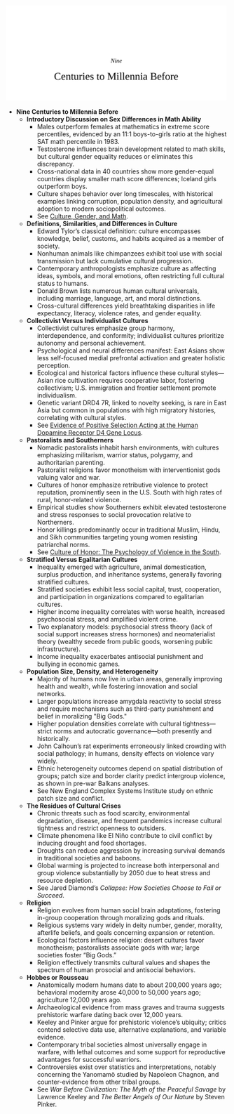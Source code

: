 ![09-centuries-to-millenia](09-centuries-to-millenia.best.png)

- **Nine Centuries to Millennia Before**
  - **Introductory Discussion on Sex Differences in Math Ability**
    - Males outperform females at mathematics in extreme score percentiles, evidenced by an 11:1 boys-to-girls ratio at the highest SAT math percentile in 1983.  
    - Testosterone influences brain development related to math skills, but cultural gender equality reduces or eliminates this discrepancy.  
    - Cross-national data in 40 countries show more gender-equal countries display smaller math score differences; Iceland girls outperform boys.  
    - Culture shapes behavior over long timescales, with historical examples linking corruption, population density, and agricultural adoption to modern sociopolitical outcomes.  
    - See [Culture, Gender, and Math](https://bit.ly/2o88s4O).
  - **Definitions, Similarities, and Differences in Culture**
    - Edward Tylor’s classical definition: culture encompasses knowledge, belief, customs, and habits acquired as a member of society.  
    - Nonhuman animals like chimpanzees exhibit tool use with social transmission but lack cumulative cultural progression.  
    - Contemporary anthropologists emphasize culture as affecting ideas, symbols, and moral emotions, often restricting full cultural status to humans.  
    - Donald Brown lists numerous human cultural universals, including marriage, language, art, and moral distinctions.  
    - Cross-cultural differences yield breathtaking disparities in life expectancy, literacy, violence rates, and gender equality.  
  - **Collectivist Versus Individualist Cultures**
    - Collectivist cultures emphasize group harmony, interdependence, and conformity; individualist cultures prioritize autonomy and personal achievement.  
    - Psychological and neural differences manifest: East Asians show less self-focused medial prefrontal activation and greater holistic perception.  
    - Ecological and historical factors influence these cultural styles—Asian rice cultivation requires cooperative labor, fostering collectivism; U.S. immigration and frontier settlement promote individualism.  
    - Genetic variant DRD4 7R, linked to novelty seeking, is rare in East Asia but common in populations with high migratory histories, correlating with cultural styles.  
    - See [Evidence of Positive Selection Acting at the Human Dopamine Receptor D4 Gene Locus](https://bit.ly/2nsuHz9).
  - **Pastoralists and Southerners**
    - Nomadic pastoralists inhabit harsh environments, with cultures emphasizing militarism, warrior status, polygamy, and authoritarian parenting.  
    - Pastoralist religions favor monotheism with interventionist gods valuing valor and war.  
    - Cultures of honor emphasize retributive violence to protect reputation, prominently seen in the U.S. South with high rates of rural, honor-related violence.  
    - Empirical studies show Southerners exhibit elevated testosterone and stress responses to social provocation relative to Northerners.  
    - Honor killings predominantly occur in traditional Muslim, Hindu, and Sikh communities targeting young women resisting patriarchal norms.  
    - See [Culture of Honor: The Psychology of Violence in the South](https://bit.ly/2neHKTg).
  - **Stratified Versus Egalitarian Cultures**
    - Inequality emerged with agriculture, animal domestication, surplus production, and inheritance systems, generally favoring stratified cultures.  
    - Stratified societies exhibit less social capital, trust, cooperation, and participation in organizations compared to egalitarian cultures.  
    - Higher income inequality correlates with worse health, increased psychosocial stress, and amplified violent crime.  
    - Two explanatory models: psychosocial stress theory (lack of social support increases stress hormones) and neomaterialist theory (wealthy secede from public goods, worsening public infrastructure).  
    - Income inequality exacerbates antisocial punishment and bullying in economic games.  
  - **Population Size, Density, and Heterogeneity**
    - Majority of humans now live in urban areas, generally improving health and wealth, while fostering innovation and social networks.  
    - Larger populations increase amygdala reactivity to social stress and require mechanisms such as third-party punishment and belief in moralizing "Big Gods."  
    - Higher population densities correlate with cultural tightness—strict norms and autocratic governance—both presently and historically.  
    - John Calhoun’s rat experiments erroneously linked crowding with social pathology; in humans, density effects on violence vary widely.  
    - Ethnic heterogeneity outcomes depend on spatial distribution of groups; patch size and border clarity predict intergroup violence, as shown in pre-war Balkans analyses.  
    - See New England Complex Systems Institute study on ethnic patch size and conflict.
  - **The Residues of Cultural Crises**
    - Chronic threats such as food scarcity, environmental degradation, disease, and frequent pandemics increase cultural tightness and restrict openness to outsiders.  
    - Climate phenomena like El Niño contribute to civil conflict by inducing drought and food shortages.  
    - Droughts can reduce aggression by increasing survival demands in traditional societies and baboons.  
    - Global warming is projected to increase both interpersonal and group violence substantially by 2050 due to heat stress and resource depletion.  
    - See Jared Diamond’s *Collapse: How Societies Choose to Fail or Succeed*.
  - **Religion**
    - Religion evolves from human social brain adaptations, fostering in-group cooperation through moralizing gods and rituals.  
    - Religious systems vary widely in deity number, gender, morality, afterlife beliefs, and goals concerning expansion or retention.  
    - Ecological factors influence religion: desert cultures favor monotheism; pastoralists associate gods with war; large societies foster “Big Gods.”  
    - Religion effectively transmits cultural values and shapes the spectrum of human prosocial and antisocial behaviors.  
  - **Hobbes or Rousseau**
    - Anatomically modern humans date to about 200,000 years ago; behavioral modernity arose 40,000 to 50,000 years ago; agriculture 12,000 years ago.  
    - Archaeological evidence from mass graves and trauma suggests prehistoric warfare dating back over 12,000 years.  
    - Keeley and Pinker argue for prehistoric violence’s ubiquity; critics contend selective data use, alternative explanations, and variable evidence.  
    - Contemporary tribal societies almost universally engage in warfare, with lethal outcomes and some support for reproductive advantages for successful warriors.  
    - Controversies exist over statistics and interpretations, notably concerning the Yanomamö studied by Napoleon Chagnon, and counter-evidence from other tribal groups.  
    - See *War Before Civilization: The Myth of the Peaceful Savage* by Lawrence Keeley and *The Better Angels of Our Nature* by Steven Pinker.
